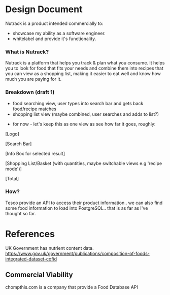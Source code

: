 # Design Document

Nutrack is a product intended commercially to:
  - showcase my ability as a software engineer.
  - whitelabel and provide it's functionality.

### What is Nutrack?

Nutrack is a platform that helps you track & plan what you consume. It helps
you to look for food that fits your needs and combine them into recipes that
you can view as a shopping list, making it easier to eat well and know how much
you are paying for it.

### Breakdown (draft 1)

- food searching view, user types into search bar and gets back food/recipe matches
- shopping list view (maybe combined, user searches and adds to list?)

+ for now - let's keep this as one view as see how far it goes, roughly:

[Logo]

[Search Bar]

[Info Box for selected result]

[Shopping List/Basket (with quantities, maybe switchable views e.g 'recipe mode')]

[Total]

### How?

Tesco provide an API to access their product information.. we can also find
some food information to load into PostgreSQL.. that is as far as I've thought
so far.

# References

UK Government has nutrient content data.
https://www.gov.uk/government/publications/composition-of-foods-integrated-dataset-cofid

## Commercial Viability

chompthis.com is a company that provide a Food Database API
